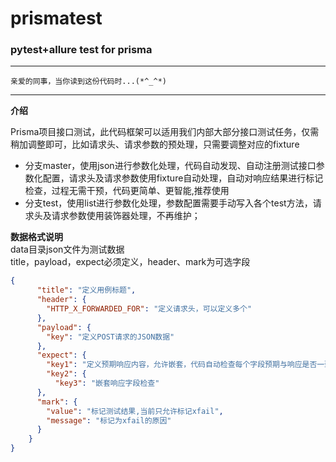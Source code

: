 # prismatest  
### pytest+allure test for prisma   
___
``亲爱的同事，当你读到这份代码时...(*^_^*)``
___
**介绍**  

Prisma项目接口测试，此代码框架可以适用我们内部大部分接口测试任务，仅需稍加调整即可，比如请求头、请求参数的预处理，只需要调整对应的fixture  
- 分支master，使用json进行参数化处理，代码自动发现、自动注册测试接口参数化配置，请求头及请求参数使用fixture自动处理，自动对响应结果进行标记检查，过程无需干预，代码更简单、更智能,推荐使用
- 分支test，使用list进行参数化处理，参数配置需要手动写入各个test方法，请求头及请求参数使用装饰器处理，不再维护；    

**数据格式说明**  
data目录json文件为测试数据  
title，payload，expect必须定义，header、mark为可选字段
```json
{
      "title": "定义用例标题", 
      "header": {
        "HTTP_X_FORWARDED_FOR": "定义请求头，可以定义多个"
      },
      "payload": {
        "key": "定义POST请求的JSON数据"
      },
      "expect": {
        "key1": "定义预期响应内容，允许嵌套，代码自动检查每个字段预期与响应是否一致",
        "key2": {
          "key3": "嵌套响应字段检查"
      },
      "mark": {
        "value": "标记测试结果,当前只允许标记xfail",
        "message": "标记为xfail的原因"
      }
    }
}
```